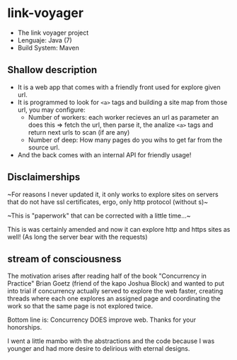 # link-voyager

* The link voyager project
* Lenguaje: Java (7)
* Build System: Maven

## Shallow description

* It is a web app that comes with a friendly front used for explore given url.
* It is programmed to look for `<a>` tags and building a site map from those url, you may configure:
  * Number of workers: each worker recieves an url as parameter an does this => fetch the url, then parse it, the analize `<a>` tags and return next urls to scan (if are any)
  * Number of deep: How many pages do you wihs to get far from the source url. 
* And the back comes with an internal API for friendly usage!

## Disclaimerships

~For reasons I never updated it, it only works to explore sites on servers that do not have ssl certificates, ergo, only http protocol (without s)~
  
~This is "paperwork" that can be corrected with a little time...~

This is was certainly amended and now it can explore http and https sites as well! (As long the server bear with the requests)
  
## stream of consciousness

The motivation arises after reading half of the book "Concurrency in Practice" Brian Goetz (friend of the kapo Joshua Block) and wanted to put into trial if concurrency actually served to explore the web faster, creating threads where each one explores an assigned page and coordinating the work so that the same page is not explored twice.
  
Bottom line is: Concurrency DOES improve web. Thanks for your honorships.

I went a little mambo with the abstractions and the code because I was younger and had more desire to delirious with eternal designs.

